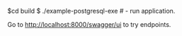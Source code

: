 $cd build
$ ./example-postgresql-exe  # - run application.

Go to [http://localhost:8000/swagger/ui](http://localhost:8000/swagger/ui) to try endpoints.

